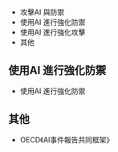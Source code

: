 ##
- 攻擊AI 與防禦
- 使用AI 進行強化防禦
- 使用AI 進行強化攻擊
- 其他
## 使用AI 進行強化防禦
- 使用AI 進行強化防禦
## 其他
- OECD《AI事件報告共同框架》
